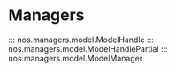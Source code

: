 # Managers

::: nos.managers.model.ModelHandle
::: nos.managers.model.ModelHandlePartial
::: nos.managers.model.ModelManager
